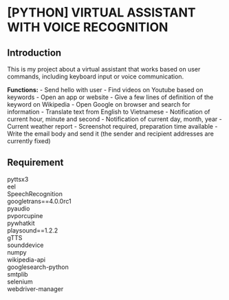 # [PYTHON] VIRTUAL ASSISTANT WITH VOICE RECOGNITION

## Introduction
  This is my project about a virtual assistant that works based on user commands, including keyboard input or voice communication.

  **Functions:**
    - Send hello with user
    - Find videos on Youtube based on keywords
    - Open an app or website
    - Give a few lines of definition of the keyword on Wikipedia
    - Open Google on browser and search for information
    - Translate text from English to Vietnamese
    - Notification of current hour, minute and second
    - Notification of current day, month, year
    - Current weather report
    - Screenshot required, preparation time available
    - Write the email body and send it (the sender and recipient addresses are currently fixed)
## Requirement
pyttsx3  
eel  
SpeechRecognition  
googletrans==4.0.0rc1  
pyaudio  
pvporcupine  
pywhatkit  
playsound==1.2.2  
gTTS  
sounddevice  
numpy  
wikipedia-api  
googlesearch-python  
smtplib  
selenium  
webdriver-manager
